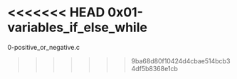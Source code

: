 <<<<<<< HEAD
 0x01-variables_if_else_while
=======
0-positive_or_negative.c
>>>>>>> 9ba68d80f10424d4cbae514bcb34df5b8368e1cb
